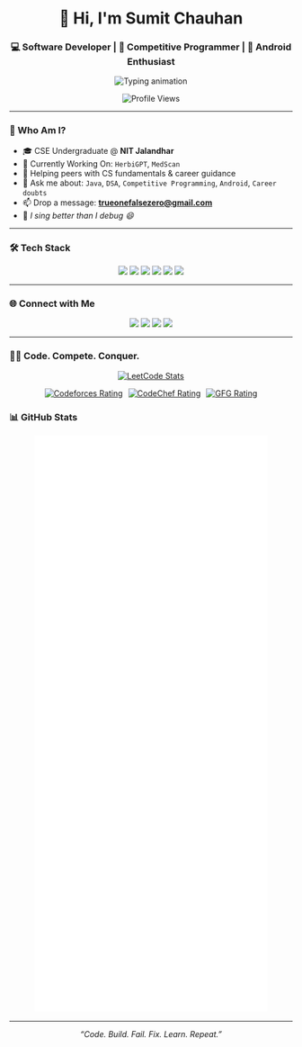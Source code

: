 <h1 align="center">👋 Hi, I'm Sumit Chauhan</h1>
<h3 align="center">💻 Software Developer | 🎯 Competitive Programmer | 📱 Android Enthusiast</h3>

<p align="center">
  <img src="https://readme-typing-svg.herokuapp.com/?font=Fira+Code&size=24&pause=1000&color=FF6C00&center=true&vCenter=true&width=440&lines=Java+%7C+Android+%7C+DSA;Building+real-world+projects;Learning+never+stops+🚀" alt="Typing animation" />
</p>

<p align="center">
  <img src="https://komarev.com/ghpvc/?username=gosling-dude&label=Profile%20Views&color=0e75b6&style=flat" alt="Profile Views" />
</p>

---

### 🧠 Who Am I?

- 🎓 CSE Undergraduate @ **NIT Jalandhar**  
- 🔭 Currently Working On: `HerbiGPT`, `MedScan`  
- 🤝 Helping peers with CS fundamentals & career guidance  
- 💬 Ask me about: `Java`, `DSA`, `Competitive Programming`, `Android`, `Career doubts`  
- 📫 Drop a message: **trueonefalsezero@gmail.com**  
- 🎵 *I sing better than I debug 😄*

---

### 🛠️ Tech Stack

<p align="center">
  <img src="https://img.shields.io/badge/Java-%23ED8B00.svg?style=for-the-badge&logo=openjdk&logoColor=white" />
  <img src="https://img.shields.io/badge/Android-%233DDC84.svg?style=for-the-badge&logo=android&logoColor=white" />
  <img src="https://img.shields.io/badge/Firebase-ffca28.svg?style=for-the-badge&logo=firebase&logoColor=black" />
  <img src="https://img.shields.io/badge/MySQL-005C84?style=for-the-badge&logo=mysql&logoColor=white" />
  <img src="https://img.shields.io/badge/Retrofit-00599C?style=for-the-badge&logo=java&logoColor=white" />
  <img src="https://img.shields.io/badge/GitHub-181717?style=for-the-badge&logo=github&logoColor=white" />
</p>

---

### 🌐 Connect with Me

<p align="center">
  <a href="https://x.com/SumitCh48587631"><img src="https://img.icons8.com/color/48/twitter--v1.png" width="36" /></a>
  <a href="https://linkedin.com/in/sumit-chauhan-006399257/"><img src="https://img.icons8.com/color/48/linkedin.png" width="36" /></a>
  <a href="https://leetcode.com/sumit_chauhan_/"><img src="https://upload.wikimedia.org/wikipedia/commons/1/19/LeetCode_logo_black.png" width="36" /></a>
  <a href="https://auth.geeksforgeeks.org/user/sumit_chauhan143"><img src="https://upload.wikimedia.org/wikipedia/commons/4/43/GeeksforGeeks.svg" width="36" /></a>
</p>

---
### 👨‍💻 Code. Compete. Conquer.

<p align="center">
  <!-- LeetCode Stats Card -->
  <a href="https://leetcode.com/sumit_chauhan_/">
    <img src="https://leetcard.jacoblin.cool/sumit_chauhan_?theme=dark&font=Fira+Code&ext=contest" alt="LeetCode Stats" />
  </a>
</p>

<p align="center" style="display: flex; justify-content: center; gap: 10px; flex-wrap: wrap;">
  <!-- Codeforces -->
  <a href="https://codeforces.com/profile/SumitXorY" title="Codeforces">
    <img src="https://img.shields.io/badge/Codeforces-1250-blue?style=for-the-badge&logo=codeforces&logoColor=white" alt="Codeforces Rating" />
  </a>

  <!-- CodeChef -->
  <a href="https://www.codechef.com/users/sumit_chauhan" title="CodeChef">
    <img src="https://img.shields.io/badge/CodeChef-2050%2B-orange?style=for-the-badge&logo=codechef&logoColor=white" alt="CodeChef Rating" />
  </a>

  <!-- GFG -->
  <a href="https://auth.geeksforgeeks.org/user/sumit_chauhan143/" title="GeeksforGeeks">
    <img src="https://img.shields.io/badge/GFG-1985%2B-darkgreen?style=for-the-badge&logo=geeksforgeeks&logoColor=white" alt="GFG Rating" />
  </a>
</p>



### 📊 GitHub Stats

<p align="center">
  <img src="https://github.com/gosling-dude/gosling-dude/blob/main/github-metrics.svg" alt="Metrics" />
</p>

---

<p align="center"><i>“Code. Build. Fail. Fix. Learn. Repeat.”</i></p>
